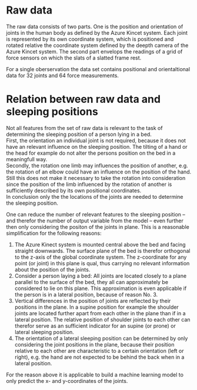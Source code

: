 # Raw data

The raw data consists of two parts. One is the position and orientation of joints in the human body as defined by the Azure Kincet system. Each joint is represented by its own coordinate system, which is positioned and rotated relative the coordinate system defined by the deepth camera of the Azure Kincet system.
The second part envelops the readings of a grid of force sensors on which the slats of a slatted frame rest.

For a single oberservation the data set contains positional and orientaltional data for 32 joints and 64 force measurements.

# Relation between raw data and sleeping positions

Not all features from the set of raw data is relevant to the task of determining the sleeping position of a person lying in a bed.  
First, the orientation an individual joint is not required, because it does not have an relevant influence on the sleeping position. The tilting of a hand or the head for example do not alter the persons position on the bed in a meaningfull way.  
Secondly, the rotation one limb may influences the position of another, e.g. the rotation of an elbow could have an influence on the position of the hand. Still this does not make it necessary to take the rotation into consideration since the position of the limb influenced by the rotation of another is sufficiently described by its own positional coordinates.  
In conclusion only the the locations of the joints are needed to determine the sleeping position.

One can reduce the number of relevant features to the sleeping position &ndash; and therefor the number of output variable from the model &ndash; even further then only considering the positon of the joints in plane. This is a reasonable simplification for the following reasons:

1. The Azure Kinect system is mounted central above the bed and facing straight downwards. The surface plane of the bed is therefor orthogonal to the z-axis of the global coordinate system. The z-coordinate for any point (or joint) in this plane is qual, thus carrying no relevant information about the position of the joints.
2. Consider a person laying a bed: All joints are located closely to a plane parallel to the surface of the bed, they all can approximately be considered to lie on this plane. This approximation is even applicable if the person is in a lateral position, because of reason No. 3.
3. Vertical differences in the position of joints are reflected by their positions in the plane. In a supine position for example the shoulder joints are located further apart from each other in the plane than if in a lateral position. The relative position of shoulder joints to each other can therefor serve as an sufficient indicator for an supine (or prone) or lateral sleeping position.
4. The orientation of a lateral sleeping position can be determined by only considering the joint positions in the plane, because their position relative to each other are characteristic to a certain orientation (left or right), e.g. the hand are not expected to be behind the back when in a lateral position.

For the reason above it is applicable to build a machine learning model to only predict the x- and y-coordinates of the joints.